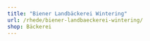 ```yaml
---
title: "Biener Landbäckerei Wintering"
url: /rhede/biener-landbaeckerei-wintering/
shop: Bäckerei
---
```

